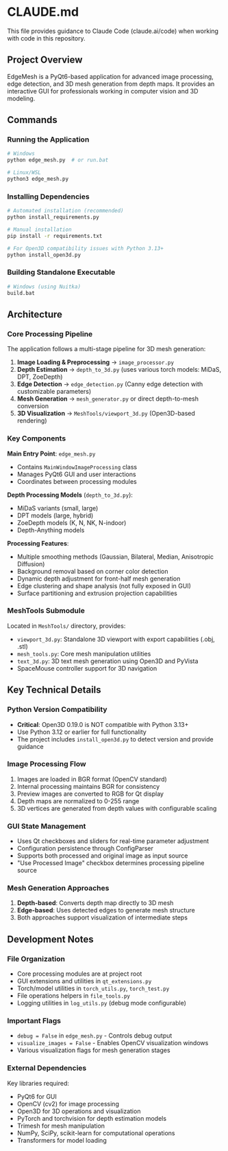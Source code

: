 # CLAUDE.md

This file provides guidance to Claude Code (claude.ai/code) when working with code in this repository.

## Project Overview

EdgeMesh is a PyQt6-based application for advanced image processing, edge detection, and 3D mesh generation from depth maps. It provides an interactive GUI for professionals working in computer vision and 3D modeling.

## Commands

### Running the Application
```bash
# Windows
python edge_mesh.py  # or run.bat

# Linux/WSL
python3 edge_mesh.py
```

### Installing Dependencies
```bash
# Automated installation (recommended)
python install_requirements.py

# Manual installation
pip install -r requirements.txt

# For Open3D compatibility issues with Python 3.13+
python install_open3d.py
```

### Building Standalone Executable
```bash
# Windows (using Nuitka)
build.bat
```

## Architecture

### Core Processing Pipeline
The application follows a multi-stage pipeline for 3D mesh generation:
1. **Image Loading & Preprocessing** → `image_processor.py`
2. **Depth Estimation** → `depth_to_3d.py` (uses various torch models: MiDaS, DPT, ZoeDepth)
3. **Edge Detection** → `edge_detection.py` (Canny edge detection with customizable parameters)
4. **Mesh Generation** → `mesh_generator.py` or direct depth-to-mesh conversion
5. **3D Visualization** → `MeshTools/viewport_3d.py` (Open3D-based rendering)

### Key Components

**Main Entry Point**: `edge_mesh.py`
- Contains `MainWindowImageProcessing` class
- Manages PyQt6 GUI and user interactions
- Coordinates between processing modules

**Depth Processing Models** (`depth_to_3d.py`):
- MiDaS variants (small, large)
- DPT models (large, hybrid)
- ZoeDepth models (K, N, NK, N-indoor)
- Depth-Anything models

**Processing Features**:
- Multiple smoothing methods (Gaussian, Bilateral, Median, Anisotropic Diffusion)
- Background removal based on corner color detection
- Dynamic depth adjustment for front-half mesh generation
- Edge clustering and shape analysis (not fully exposed in GUI)
- Surface partitioning and extrusion projection capabilities

### MeshTools Submodule
Located in `MeshTools/` directory, provides:
- `viewport_3d.py`: Standalone 3D viewport with export capabilities (.obj, .stl)
- `mesh_tools.py`: Core mesh manipulation utilities
- `text_3d.py`: 3D text mesh generation using Open3D and PyVista
- SpaceMouse controller support for 3D navigation

## Key Technical Details

### Python Version Compatibility
- **Critical**: Open3D 0.19.0 is NOT compatible with Python 3.13+
- Use Python 3.12 or earlier for full functionality
- The project includes `install_open3d.py` to detect version and provide guidance

### Image Processing Flow
1. Images are loaded in BGR format (OpenCV standard)
2. Internal processing maintains BGR for consistency
3. Preview images are converted to RGB for Qt display
4. Depth maps are normalized to 0-255 range
5. 3D vertices are generated from depth values with configurable scaling

### GUI State Management
- Uses Qt checkboxes and sliders for real-time parameter adjustment
- Configuration persistence through ConfigParser
- Supports both processed and original image as input source
- "Use Processed Image" checkbox determines processing pipeline source

### Mesh Generation Approaches
1. **Depth-based**: Converts depth map directly to 3D mesh
2. **Edge-based**: Uses detected edges to generate mesh structure
3. Both approaches support visualization of intermediate steps

## Development Notes

### File Organization
- Core processing modules are at project root
- GUI extensions and utilities in `qt_extensions.py`
- Torch/model utilities in `torch_utils.py`, `torch_test.py`
- File operations helpers in `file_tools.py`
- Logging utilities in `log_utils.py` (debug mode configurable)

### Important Flags
- `debug = False` in `edge_mesh.py` - Controls debug output
- `visualize_images = False` - Enables OpenCV visualization windows
- Various visualization flags for mesh generation stages

### External Dependencies
Key libraries required:
- PyQt6 for GUI
- OpenCV (cv2) for image processing
- Open3D for 3D operations and visualization
- PyTorch and torchvision for depth estimation models
- Trimesh for mesh manipulation
- NumPy, SciPy, scikit-learn for computational operations
- Transformers for model loading
